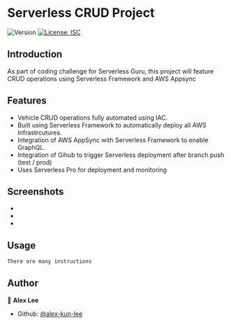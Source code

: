 <h1>Serverless CRUD Project</h1>
<p>
  <img alt="Version" src="https://img.shields.io/badge/version-1.0.0-blue.svg?cacheSeconds=2592000" />
  <a href="#" target="_blank">
    <img alt="License: ISC" src="https://img.shields.io/badge/License-ISC-yellow.svg" />
  </a>
</p>

## Introduction

As part of coding challenge for Serverless Guru, this project will feature CRUD operations using Serverless Framework and AWS Appsync

## Features

- Vehicle CRUD operations fully automated using IAC.
- Built using Serverless Framework to automatically deploy all AWS Infrastrcutures.
- Integration of AWS AppSync with Serverless Framework to enable GraphQL.
- Integration of Gihub to trigger Serverless deployment after branch push (test / prod)
- Uses Serverless Pro for deployment and monitoring

## Screenshots

- 
- 
- 


## Usage

```sh
There are many instructions
```

## Author

👤 **Alex Lee**

* Github: [@alex-kun-lee](https://github.com/alex-kun-lee)